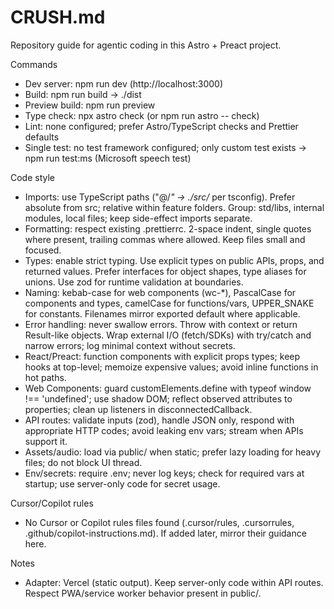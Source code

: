 # CRUSH.md

Repository guide for agentic coding in this Astro + Preact project.

Commands
- Dev server: npm run dev (http://localhost:3000)
- Build: npm run build → ./dist
- Preview build: npm run preview
- Type check: npx astro check (or npm run astro -- check)
- Lint: none configured; prefer Astro/TypeScript checks and Prettier defaults
- Single test: no test framework configured; only custom test exists → npm run test:ms (Microsoft speech test)

Code style
- Imports: use TypeScript paths ("@/*" → ./src/* per tsconfig). Prefer absolute from src; relative within feature folders. Group: std/libs, internal modules, local files; keep side-effect imports separate.
- Formatting: respect existing .prettierrc. 2-space indent, single quotes where present, trailing commas where allowed. Keep files small and focused.
- Types: enable strict typing. Use explicit types on public APIs, props, and returned values. Prefer interfaces for object shapes, type aliases for unions. Use zod for runtime validation at boundaries.
- Naming: kebab-case for web components (wc-*), PascalCase for components and types, camelCase for functions/vars, UPPER_SNAKE for constants. Filenames mirror exported default where applicable.
- Error handling: never swallow errors. Throw with context or return Result-like objects. Wrap external I/O (fetch/SDKs) with try/catch and narrow errors; log minimal context without secrets.
- React/Preact: function components with explicit props types; keep hooks at top-level; memoize expensive values; avoid inline functions in hot paths.
- Web Components: guard customElements.define with typeof window !== 'undefined'; use shadow DOM; reflect observed attributes to properties; clean up listeners in disconnectedCallback.
- API routes: validate inputs (zod), handle JSON only, respond with appropriate HTTP codes; avoid leaking env vars; stream when APIs support it.
- Assets/audio: load via public/ when static; prefer lazy loading for heavy files; do not block UI thread.
- Env/secrets: require .env; never log keys; check for required vars at startup; use server-only code for secret usage.

Cursor/Copilot rules
- No Cursor or Copilot rules files found (.cursor/rules, .cursorrules, .github/copilot-instructions.md). If added later, mirror their guidance here.

Notes
- Adapter: Vercel (static output). Keep server-only code within API routes. Respect PWA/service worker behavior present in public/.
